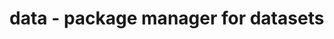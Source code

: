 <!-- title: data -->
<!-- description: data - package manager for datasets -->

# data - package manager for datasets
